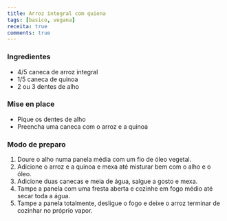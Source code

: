 ```yaml
---
title: Arroz integral com quiona
tags: [basico, vegana]
receita: true
comments: true
---
```


### Ingredientes

- 4/5 caneca de arroz integral
- 1/5 caneca de quinoa
- 2 ou 3 dentes de alho

### Mise en place

- Pique os dentes de alho
- Preencha uma caneca com o arroz e a quinoa

### Modo de preparo

1. Doure o alho numa panela média com um fio de óleo vegetal.
2. Adicione o arroz e a quinoa e mexa até misturar bem com o alho e o óleo.
3. Adicione duas canecas e meia de água, salgue a gosto e mexa.
4. Tampe a panela com uma fresta aberta e cozinhe em fogo médio até secar toda a água.
5. Tampe a panela totalmente, desligue o fogo e deixe o arroz terminar de cozinhar no próprio vapor.
